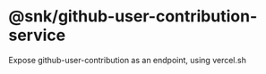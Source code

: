 # @snk/github-user-contribution-service

Expose github-user-contribution as an endpoint, using vercel.sh

